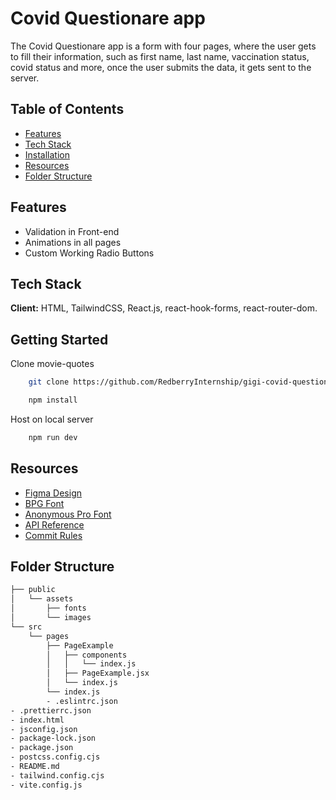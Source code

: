 
# Covid Questionare app

The Covid Questionare app is a form with four pages, where the user gets to fill their
information, such as first name, last name, vaccination status, covid status and more,
once the user submits the data, it gets sent to the server.

## Table of Contents
* [Features](#features)
* [Tech Stack](#tech-stack)
* [Installation](#getting-started)
* [Resources](#resources)
* [Folder Structure](#folder-structure)

## Features

- Validation in Front-end
- Animations in all pages
- Custom Working Radio Buttons


## Tech Stack

**Client:** HTML, TailwindCSS, React.js, react-hook-forms, react-router-dom.

## Getting Started

Clone movie-quotes

```bash
    git clone https://github.com/RedberryInternship/gigi-covid-questionare.git
```

```bash
    npm install
```

Host on local server

```bash
    npm run dev
```

    
## Resources

 - [Figma Design](https://www.figma.com/file/56t2BI25FcD0LAIjR4GVkQ/%E1%83%99%E1%83%98%E1%83%97%E1%83%AE%E1%83%95%E1%83%90%E1%83%A0%E1%83%98?t=HiU8VIF1Vd70GGPX-0t=6OEPODjyXmwpFglz-0)
 - [BPG Font](https://fonts.ge/ka/font/13/BPG-Arial)
 - [Anonymous Pro Font](https://fonts.google.com/specimen/Anonymous+Pro)
 - [API Reference](https://covid19.devtest.ge/api-specs)
 - [Commit Rules](https://redberry.gitbook.io/resources/other/git-is-semantikuri-komitebi)


## Folder Structure
```bash
├── public
│   └── assets
│       ├── fonts
│       └── images
└── src
    └── pages
        ├── PageExample
        │   ├── components
        │   │   └── index.js
        │   ├── PageExample.jsx
        │   └── index.js
        └── index.js
        - .eslintrc.json
- .prettierrc.json
- index.html
- jsconfig.json
- package-lock.json
- package.json
- postcss.config.cjs
- README.md
- tailwind.config.cjs
- vite.config.js
```



